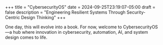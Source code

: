 +++
title = "CybersecurityOS"
date = 2024-09-25T23:19:07-05:00
draft = false
description = "Engineering Resilient Systems Through Security-Centric Design Thinking"
+++

One day, this will evolve into a book. For now, welcome to CybersecurityOS—a hub where innovation in cybersecurity, automation, AI, and system design comes to life.